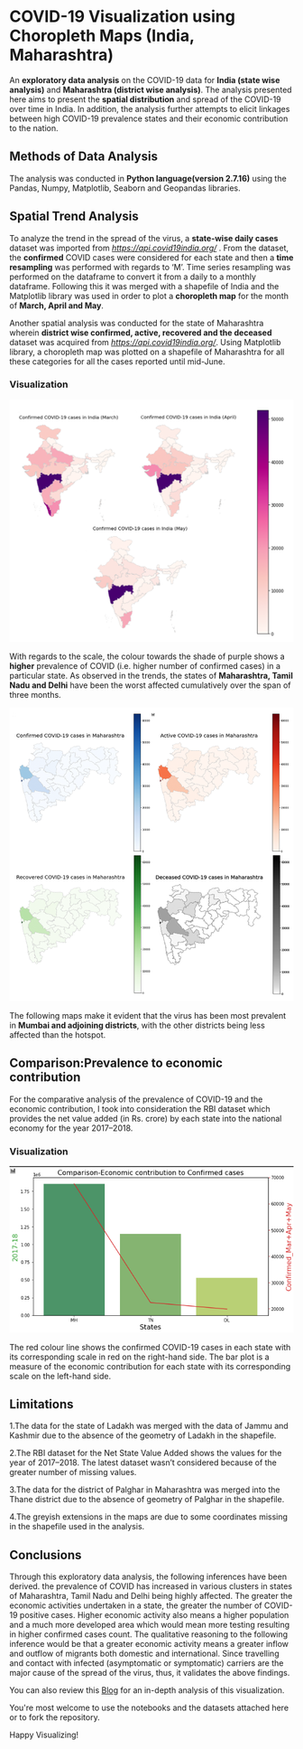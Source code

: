 # COVID-19 Visualization using Choropleth Maps (India, Maharashtra)

An **exploratory data analysis** on the COVID-19 data for **India (state wise analysis)** and **Maharashtra (district wise analysis)**. The analysis presented here aims to present the **spatial distribution** and spread of the COVID-19 over time in India. In addition, the analysis further attempts to elicit linkages between high COVID-19 prevalence states and their economic contribution to the nation.

## Methods of Data Analysis

The analysis was conducted in **Python language(version 2.7.16)** using the Pandas, Numpy, Matplotlib, Seaborn and Geopandas libraries.

## Spatial Trend Analysis
To analyze the trend in the spread of the virus, a **state-wise daily cases** dataset was imported from *https://api.covid19india.org/* . From the dataset, the **confirmed** COVID cases were considered for each state and then a **time resampling** was performed with regards to ‘M’. Time series resampling was performed on the dataframe to convert it from a daily to a monthly dataframe. Following this it was merged with a shapefile of India and the Matplotlib library was used in order to plot a **choropleth map** for the month of **March, April and May**.

Another spatial analysis was conducted for the state of Maharashtra wherein **district wise confirmed, active, recovered and the deceased** dataset was acquired from *https://api.covid19india.org/*. Using Matplotlib library, a choropleth map was plotted on a shapefile of Maharashtra for all these categories for all the cases reported until mid-June. 

### Visualization
![India](https://github.com/Vidushi-Gupta/COVID_Choropleth_India/blob/master/Maps/india%20choropleth%20maps.png)

With regards to the scale, the colour towards the shade of purple shows a **higher** prevalence of COVID (i.e. higher number of confirmed cases) in a particular state. As observed in the trends, the states of **Maharashtra, Tamil Nadu and Delhi** have been the worst affected cumulatively over the span of three months.

![Maha](https://github.com/Vidushi-Gupta/COVID_Choropleth_India/blob/master/Maps/maharashtra%20choropleth%20maps.png)

The following maps make it evident that the virus has been most prevalent in **Mumbai and adjoining districts**, with the other districts being less affected than the hotspot.

## Comparison:Prevalence to economic contribution
For the comparative analysis of the prevalence of COVID-19 and the economic contribution, I took into consideration the RBI dataset which provides the net value added (in Rs. crore) by each state into the national economy for the year 2017–2018.

### Visualization
![compare](https://github.com/Vidushi-Gupta/COVID_Choropleth_India/blob/master/Maps/comparison.png)

The red colour line shows the confirmed COVID-19 cases in each state with its corresponding scale in red on the right-hand side.
The bar plot is a measure of the economic contribution for each state with its corresponding scale on the left-hand side.


## Limitations
1.The data for the state of Ladakh was merged with the data of Jammu and Kashmir due to the absence of the geometry of Ladakh in the shapefile.

2.The RBI dataset for the Net State Value Added shows the values for the year of 2017–2018. The latest dataset wasn’t considered because of the greater number of missing values.

3.The data for the district of Palghar in Maharashtra was merged into the Thane district due to the absence of geometry of Palghar in the shapefile.

4.The greyish extensions in the maps are due to some coordinates missing in the shapefile used in the analysis.


## Conclusions
Through this exploratory data analysis, the following inferences have been derived. the prevalence of COVID has increased in various clusters in states of Maharashtra, Tamil Nadu and Delhi being highly affected.
The greater the economic activities undertaken in a state, the greater the number of COVID-19 positive cases. Higher economic activity also means a higher population and a much more developed area which would mean more testing resulting in higher confirmed cases count.
The qualitative reasoning to the following inference would be that a greater economic activity means a greater inflow and outflow of migrants both domestic and international. Since travelling and contact with infected (asymptomatic or symptomatic) carriers are the major cause of the spread of the virus, thus, it validates the above findings.


You can also review this [Blog](https://medium.com/@vidushig2020/covid-19-in-india-trends-and-determinants-fcd2cee5e9fc?source=friends_link&sk=5af89977d41bda58896cf57d39248c5a) for an in-depth analysis of this visualization. 

You're most welcome to use the notebooks and the datasets attached here or to fork the repository.

Happy Visualizing!
